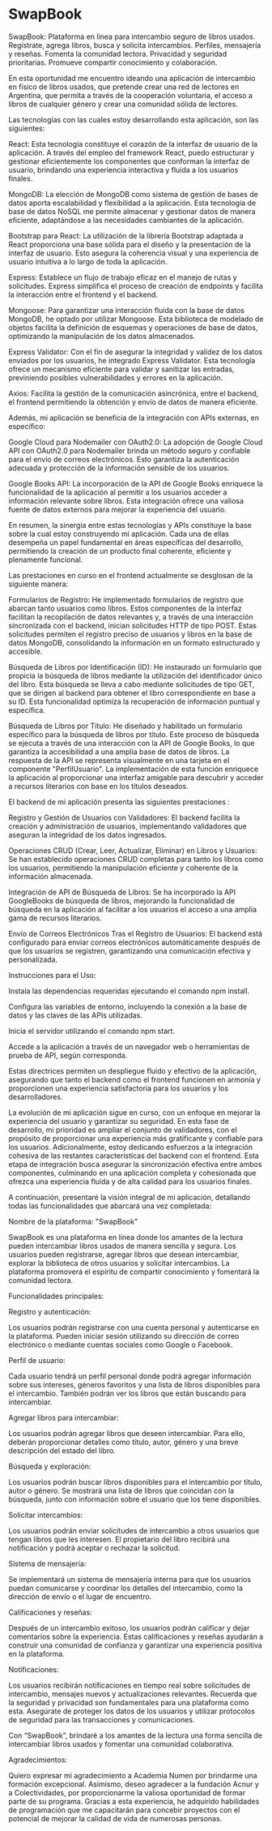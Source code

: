 # SwapBook
SwapBook: Plataforma en línea para intercambio seguro de libros usados. Regístrate, agrega libros, busca y solicita intercambios. Perfiles, mensajería y reseñas. Fomenta la comunidad lectora. Privacidad y seguridad prioritarias. Promueve compartir conocimiento y colaboración.

En esta oportunidad me encuentro ideando una aplicación de intercambio en físico de libros usados, que pretende crear una red de lectores en Argentina, que permita a través de la cooperación voluntaria, el acceso a libros de cualquier género y crear una comunidad sólida de lectores.

Las tecnologías con las cuales estoy desarrollando esta aplicación, son las siguientes:

React: Esta tecnología constituye el corazón de la interfaz de usuario de la aplicación. A través del empleo del framework React, puedo estructurar y gestionar eficientemente los componentes que conforman la interfaz de usuario, brindando una experiencia interactiva y fluida a los usuarios finales.

MongoDB: La elección de MongoDB como sistema de gestión de bases de datos aporta escalabilidad y flexibilidad a la aplicación. Esta tecnología de base de datos NoSQL me permite almacenar y gestionar datos de manera eficiente, adaptándose a las necesidades cambiantes de la aplicación.

Bootstrap para React: La utilización de la librería Bootstrap adaptada a React proporciona una base sólida para el diseño y la presentación de la interfaz de usuario. Esto asegura la coherencia visual y una experiencia de usuario intuitiva a lo largo de toda la aplicación.

Express: Establece un flujo de trabajo eficaz en el manejo de rutas y solicitudes. Express simplifica el proceso de creación de endpoints y facilita la interacción entre el frontend y el backend.

Mongoose: Para garantizar una interacción fluida con la base de datos MongoDB, he optado por utilizar Mongoose. Esta biblioteca de modelado de objetos facilita la definición de esquemas y operaciones de base de datos, optimizando la manipulación de los datos almacenados.

Express Validator: Con el fin de asegurar la integridad y validez de los datos enviados por los usuarios, he integrado Express Validator. Esta tecnología ofrece un mecanismo eficiente para validar y sanitizar las entradas, previniendo posibles vulnerabilidades y errores en la aplicación.

Axios: Facilita la gestión de la comunicación asincrónica, entre el backend, el frontend permitiendo la obtención y envío de datos de manera eficiente.

Además, mi aplicación se beneficia de la integración con APIs externas, en específico:

Google Cloud para Nodemailer con OAuth2.0: La adopción de Google Cloud API con OAuth2.0 para Nodemailer brinda un método seguro y confiable para el envío de correos electrónicos. Esto garantiza la autenticación adecuada y protección de la información sensible de los usuarios.

Google Books API: La incorporación de la API de Google Books enriquece la funcionalidad de la aplicación al permitir a los usuarios acceder a información relevante sobre libros. Esta integración ofrece una valiosa fuente de datos externos para mejorar la experiencia del usuario.

En resumen, la sinergia entre estas tecnologías y APIs constituye la base sobre la cual estoy construyendo mi aplicación. Cada una de ellas desempeña un papel fundamental en áreas específicas del desarrollo, permitiendo la creación de un producto final coherente, eficiente y plenamente funcional.

Las prestaciones en curso en el frontend actualmente se desglosan de la siguiente manera:

Formularios de Registro: He implementado formularios de registro que abarcan tanto usuarios como libros. Estos componentes de la interfaz facilitan la recopilación de datos relevantes y, a través de una interacción sincronizada con el backend, inician solicitudes HTTP de tipo POST. Estas solicitudes permiten el registro preciso de usuarios y libros en la base de datos MongoDB, consolidando la información en un formato estructurado y accesible.

Búsqueda de Libros por Identificación (ID): He instaurado un formulario que propicia la búsqueda de libros mediante la utilización del identificador único del libro. Esta búsqueda se lleva a cabo mediante solicitudes de tipo GET, que se dirigen al backend para obtener el libro correspondiente en base a su ID. Esta funcionalidad optimiza la recuperación de información puntual y específica.

Búsqueda de Libros por Título: He diseñado y habilitado un formulario específico para la búsqueda de libros por título. Este proceso de búsqueda se ejecuta a través de una interacción con la API de Google Books, lo que garantiza la accesibilidad a una amplia base de datos de libros. La respuesta de la API se representa visualmente en una tarjeta en el componente "PerfilUsuario". La implementación de esta función enriquece la aplicación al proporcionar una interfaz amigable para descubrir y acceder a recursos literarios con base en los títulos deseados.


El backend de mi aplicación presenta las siguientes prestaciones :

Registro y Gestión de Usuarios con Validadores: El backend facilita la creación y administración de usuarios, implementando validadores que aseguran la integridad de los datos ingresados.

Operaciones CRUD (Crear, Leer, Actualizar, Eliminar) en Libros y Usuarios: Se han establecido operaciones CRUD completas para tanto los libros como los usuarios, permitiendo la manipulación eficiente y coherente de la información almacenada.

Integración de API de Búsqueda de Libros: Se ha incorporado la API GoogleBooks de búsqueda de libros, mejorando la funcionalidad de búsqueda en la aplicación al facilitar a los usuarios el acceso a una amplia gama de recursos literarios.

Envío de Correos Electrónicos Tras el Registro de Usuarios: El backend está configurado para enviar correos electrónicos automáticamente después de que los usuarios se registren, garantizando una comunicación efectiva y personalizada.

Instrucciones para el Uso:

Instala las dependencias requeridas ejecutando el comando npm install.

Configura las variables de entorno, incluyendo la conexión a la base de datos y las claves de las APIs utilizadas.

Inicia el servidor utilizando el comando npm start.

Accede a la aplicación a través de un navegador web o herramientas de prueba de API, según corresponda.

Estas directrices permiten un despliegue fluido y efectivo de la aplicación, asegurando que tanto el backend como el frontend funcionen en armonía y proporcionen una experiencia satisfactoria para los usuarios y los desarrolladores.

La evolución de mi aplicación sigue en curso, con un enfoque en mejorar la experiencia del usuario y garantizar su seguridad. En esta fase de desarrollo, mi prioridad es ampliar el conjunto de validadores, con el propósito de proporcionar una experiencia más gratificante y confiable para los usuarios. Adicionalmente, estoy dedicando esfuerzos a la integración cohesiva de las restantes características del backend con el frontend. Esta etapa de integración busca asegurar la sincronización efectiva entre ambos componentes, culminando en una aplicación completa y cohesionada que ofrezca una experiencia fluida y de alta calidad para los usuarios finales.


A continuación, presentaré la visión integral de mi aplicación, detallando todas las funcionalidades que abarcará una vez completada:

Nombre de la plataforma: "SwapBook"

SwapBook es una plataforma en línea donde los amantes de la lectura pueden intercambiar libros usados de manera sencilla y segura. Los usuarios pueden registrarse, agregar libros que desean intercambiar, explorar la biblioteca de otros usuarios y solicitar intercambios. La plataforma promoverá el espíritu de compartir conocimiento y fomentará la comunidad lectora.

Funcionalidades principales:

Registro y autenticación:

Los usuarios podrán registrarse con una cuenta personal y autenticarse en la plataforma.
Pueden iniciar sesión utilizando su dirección de correo electrónico o mediante cuentas sociales como Google o Facebook.

Perfil de usuario:

Cada usuario tendrá un perfil personal donde podrá agregar información sobre sus intereses, géneros favoritos y una lista de libros disponibles para el intercambio.
También podrán ver los libros que están buscando para intercambiar.

Agregar libros para intercambiar:

Los usuarios podrán agregar libros que deseen intercambiar. Para ello, deberán proporcionar detalles como título, autor, género y una breve descripción del estado del libro.

Búsqueda y exploración:

Los usuarios podrán buscar libros disponibles para el intercambio por título, autor o género.
Se mostrará una lista de libros que coincidan con la búsqueda, junto con información sobre el usuario que los tiene disponibles.

Solicitar intercambios:

Los usuarios podrán enviar solicitudes de intercambio a otros usuarios que tengan libros que les interesen.
El propietario del libro recibirá una notificación y podrá aceptar o rechazar la solicitud.

Sistema de mensajería:

Se implementará un sistema de mensajería interna para que los usuarios puedan comunicarse y coordinar los detalles del intercambio, como la dirección de envío o el lugar de encuentro.

Calificaciones y reseñas:

Después de un intercambio exitoso, los usuarios podrán calificar y dejar comentarios sobre la experiencia.
Estas calificaciones y reseñas ayudarán a construir una comunidad de confianza y garantizar una experiencia positiva en la plataforma.


Notificaciones:

Los usuarios recibirán notificaciones en tiempo real sobre solicitudes de intercambio, mensajes nuevos y actualizaciones relevantes.
Recuerda que la seguridad y privacidad son fundamentales para una plataforma como esta. Asegúrate de proteger los datos de los usuarios y utilizar protocolos de seguridad para las transacciones y comunicaciones.

Con “SwapBook”, brindaré a los amantes de la lectura una forma sencilla de intercambiar libros usados y fomentar una comunidad colaborativa. 


Agradecimientos:

Quiero expresar mi agradecimiento a Academia Numen por brindarme una formación excepcional. Asimismo, deseo agradecer a la fundación Acnur y a Colectividades, por proporcionarme la valiosa oportunidad de formar parte de su programa. Gracias a esta experiencia, he adquirido habilidades de programación que me capacitarán para concebir proyectos con el potencial de mejorar la calidad de vida de numerosas personas.
